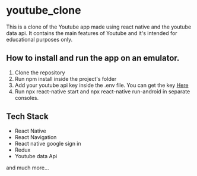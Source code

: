 # youtube_clone
This is a clone of the Youtube app made using react native and the youtube data api. It contains the main features of Youtube and it's intended for educational purposes only.  

## How to install and run the app on an emulator.
1. Clone the repository
2. Run npm install inside the project's folder
3. Add your youtube api key inside the .env file. You can get the key [Here](https://console.developers.google.com/)    
4. Run npx react-native start and npx react-native run-android in separate consoles.

## Tech Stack
- React Native
- React Navigation
- React native google sign in
- Redux
- Youtube data Api

and much more...
